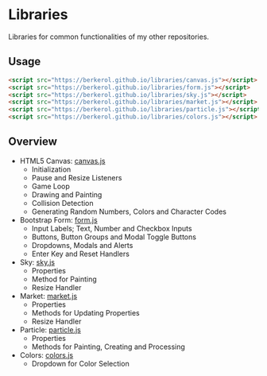 # Libraries

Libraries for common functionalities of my other repositories.

## Usage

```html
<script src="https://berkerol.github.io/libraries/canvas.js"></script>
<script src="https://berkerol.github.io/libraries/form.js"></script>
<script src="https://berkerol.github.io/libraries/sky.js"></script>
<script src="https://berkerol.github.io/libraries/market.js"></script>
<script src="https://berkerol.github.io/libraries/particle.js"></script>
<script src="https://berkerol.github.io/libraries/colors.js"></script>
```

## Overview

* HTML5 Canvas: [canvas.js](canvas.js)
  * Initialization
  * Pause and Resize Listeners
  * Game Loop
  * Drawing and Painting
  * Collision Detection
  * Generating Random Numbers, Colors and Character Codes
* Bootstrap Form: [form.js](form.js)
  * Input Labels; Text, Number and Checkbox Inputs
  * Buttons, Button Groups and Modal Toggle Buttons
  * Dropdowns, Modals and Alerts
  * Enter Key and Reset Handlers
* Sky: [sky.js](sky.js)
  * Properties
  * Method for Painting
  * Resize Handler
* Market: [market.js](market.js)
  * Properties
  * Methods for Updating Properties
  * Resize Handler
* Particle: [particle.js](particle.js)
  * Properties
  * Methods for Painting, Creating and Processing
* Colors: [colors.js](colors.js)
  * Dropdown for Color Selection
